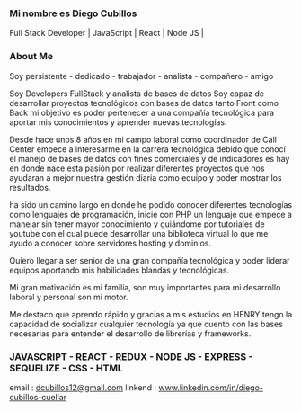### Mi nombre es Diego Cubillos
Full Stack Developer | JavaScript | React | Node JS |

### About Me


Soy persistente - dedicado - trabajador - analista - compañero - amigo

Soy Developers FullStack y analista de bases de datos
Soy capaz de desarrollar proyectos tecnológicos con bases de datos tanto Front como Back
mi objetivo es poder pertenecer a una compañía tecnológica para aportar mis conocimientos y aprender nuevas tecnologías.

Desde hace unos 8 años en mi campo laboral como coordinador de Call Center empece a interesarme en la carrera tecnológica debido que conocí el manejo de bases de datos con fines comerciales y de indicadores es hay en donde nace esta pasión por realizar diferentes proyectos que nos ayudaran a mejor nuestra gestión diaria como equipo y poder mostrar los resultados.

ha sido un camino largo en donde he podido conocer diferentes tecnologías como lenguajes de programación, inicie con PHP un lenguaje que empece a manejar sin tener mayor conocimiento y guiándome por tutoriales de youtube con el cual puede desarrollar una biblioteca virtual lo que me ayudo a conocer sobre servidores hosting y dominios.

Quiero llegar a ser senior de una gran compañía tecnológica y poder liderar equipos aportando mis habilidades blandas y tecnológicas.

Mi gran motivación es mi familia, son muy importantes para mi desarrollo laboral y personal son mi motor.

Me destaco que aprendo rápido y gracias a mis estudios en HENRY tengo la capacidad de socializar cualquier tecnología ya que cuento con las bases necesarias para entender el desarrollo de librerías y frameworks.

### JAVASCRIPT - REACT - REDUX - NODE JS - EXPRESS - SEQUELIZE - CSS - HTML

email : dcubillos12@gmail.com
linkend : www.linkedin.com/in/diego-cubillos-cuellar
